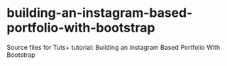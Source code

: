 building-an-instagram-based-portfolio-with-bootstrap
====================================================

Source files for Tuts+ tutorial: Building an Instagram Based Portfolio With Bootstrap
